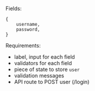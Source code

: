 Fields:

```
{
    username,
    password,
}
```

Requirements:

-   label, input for each field
-   validators for each field
-   piece of state to store `user`
-   validation messages
-   API route to POST user (/login)
